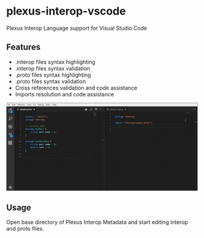 
# plexus-interop-vscode

Plexus Interop Language support for Visual Studio Code

## Features

* .interop files syntax highlighting
* .interop files syntax validation
* .proto files syntax highlighting 
* .proto files syntax validation
* Cross references validation and code assistance
* Imports resolution and code assistance

![demo-gif](images/plexus-vscode-short.gif) 

## Usage

Open base directory of Plexus Interop Metadata and start editing interop and proto files.